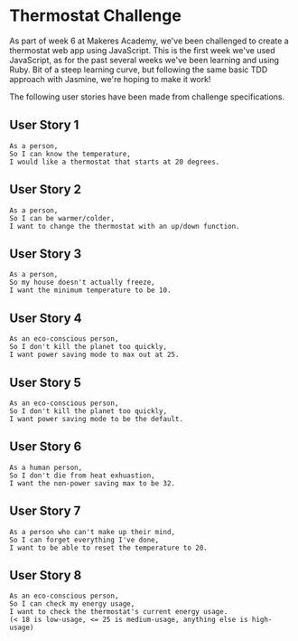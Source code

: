 # Thermostat Challenge

As part of week 6 at Makeres Academy, we've been challenged to create a thermostat web app using JavaScript. This is the first week we've used JavaScript, as for the past several weeks we've been learning and using Ruby. Bit of a steep learning curve, but following the same basic TDD approach with Jasmine, we're hoping to make it work!

The following user stories have been made from challenge specifications.

## User Story 1

```
As a person,
So I can know the temperature,
I would like a thermostat that starts at 20 degrees.
```

## User Story 2

```
As a person,
So I can be warmer/colder,
I want to change the thermostat with an up/down function.
```

## User Story 3

```
As a person,
So my house doesn't actually freeze,
I want the minimum temperature to be 10.
```

## User Story 4

```
As an eco-conscious person,
So I don't kill the planet too quickly,
I want power saving mode to max out at 25.
```

## User Story 5

```
As an eco-conscious person,
So I don't kill the planet too quickly,
I want power saving mode to be the default.
```

## User Story 6

```
As a human person,
So I don't die from heat exhuastion,
I want the non-power saving max to be 32.
```

## User Story 7

```
As a person who can't make up their mind,
So I can forget everything I've done,
I want to be able to reset the temperature to 20.
```

## User Story 8

```
As an eco-conscious person,
So I can check my energy usage,
I want to check the thermostat's current energy usage.
(< 18 is low-usage, <= 25 is medium-usage, anything else is high-usage)
```
